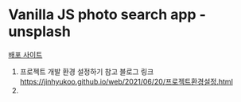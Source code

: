 # Vanilla JS photo search app - unsplash


<a href='https://vanilla-photo-search.vercel.app' target='_blank'>배포 사이트</a>

1. 프로젝트 개발 환경 설정하기
   참고 블로그 링크
   https://jinhyukoo.github.io/web/2021/06/20/프로젝트환경설정.html
2. 

